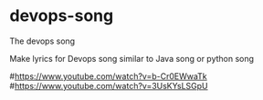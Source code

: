 # devops-song
The devops song

Make lyrics for Devops song similar to Java song or python song

#https://www.youtube.com/watch?v=b-Cr0EWwaTk
#https://www.youtube.com/watch?v=3UsKYsLSGpU
